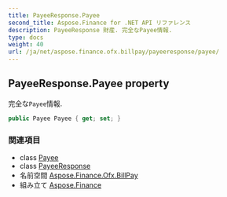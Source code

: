 ```yaml
---
title: PayeeResponse.Payee
second_title: Aspose.Finance for .NET API リファレンス
description: PayeeResponse 財産. 完全なPayee情報.
type: docs
weight: 40
url: /ja/net/aspose.finance.ofx.billpay/payeeresponse/payee/
---
```

## PayeeResponse.Payee property

完全な`Payee`情報.

```csharp
public Payee Payee { get; set; }
```

### 関連項目

* class [Payee](../../../aspose.finance.ofx/payee/)
* class [PayeeResponse](../)
* 名前空間 [Aspose.Finance.Ofx.BillPay](../../payeeresponse/)
* 組み立て [Aspose.Finance](../../../)



